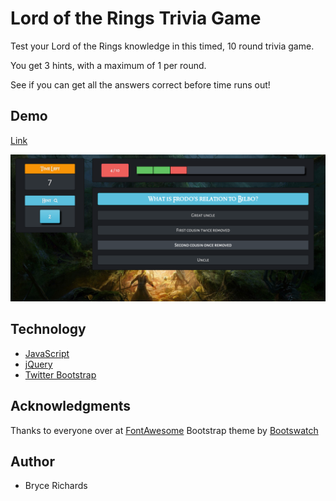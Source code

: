 # Lord of the Rings Trivia Game

Test your Lord of the Rings knowledge in this timed, 10 round trivia game.

You get 3 hints, with a maximum of 1 per round.

See if you can get all the answers correct before time runs out!

## Demo

[Link](https://lotr-trivia.herokuapp.com/)

![Screenshot](https://github.com/bryce-richards/TriviaGame/blob/master/LOTR-trivia.png)

## Technology

* [JavaScript](https://www.javascript.com/)
* [jQuery](https://jquery.com/)
* [Twitter Bootstrap](http://getbootstrap.com/)

## Acknowledgments

Thanks to everyone over at [FontAwesome](http://fontawesome.io/)
Bootstrap theme by [Bootswatch](http://bootswatch.com/)

## Author

* Bryce Richards
